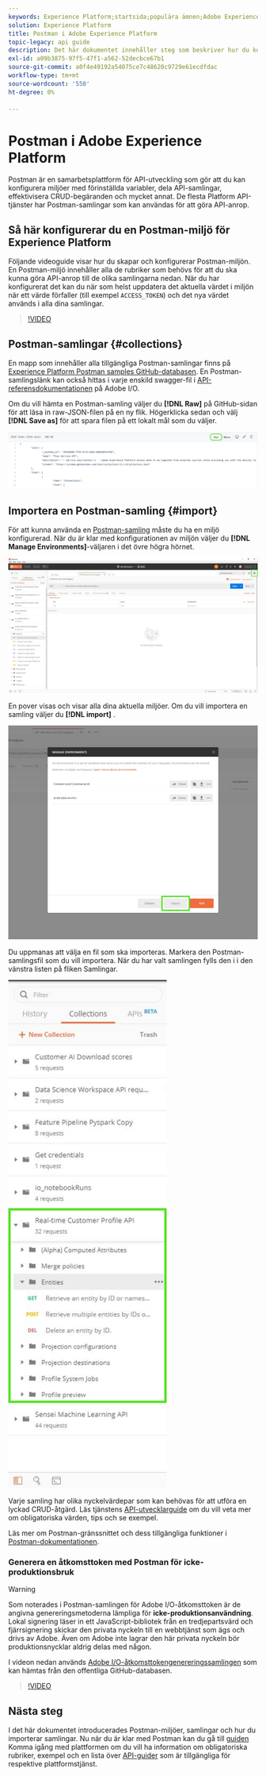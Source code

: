```yaml
---
keywords: Experience Platform;startsida;populära ämnen;Adobe Experience Platform;api guide;platform api guide;introduktion till plattform;utvecklarguide
solution: Experience Platform
title: Postman i Adobe Experience Platform
topic-legacy: api guide
description: Det här dokumentet innehåller steg som beskriver hur du konfigurerar en Postman-miljö, importerar Postman-samlingar och en lista över tillgängliga samlingar för varje plattformstjänst.
exl-id: a09b3875-97f5-47f1-a562-52decbce67b1
source-git-commit: a0f4e49192a54075ce7c48620c9729e61ecdfdac
workflow-type: tm+mt
source-wordcount: '550'
ht-degree: 0%

---
```


# Postman i Adobe Experience Platform

Postman är en samarbetsplattform för API-utveckling som gör att du kan konfigurera miljöer med förinställda variabler, dela API-samlingar, effektivisera CRUD-begäranden och mycket annat. De flesta Platform API-tjänster har Postman-samlingar som kan användas för att göra API-anrop.

## Så här konfigurerar du en Postman-miljö för Experience Platform

Följande videoguide visar hur du skapar och konfigurerar Postman-miljön. En Postman-miljö innehåller alla de rubriker som behövs för att du ska kunna göra API-anrop till de olika samlingarna nedan. När du har konfigurerat det kan du när som helst uppdatera det aktuella värdet i miljön när ett värde förfaller (till exempel `ACCESS_TOKEN`) och det nya värdet används i alla dina samlingar.

>[!VIDEO](https://video.tv.adobe.com/v/28832)

## Postman-samlingar {#collections}

En mapp som innehåller alla tillgängliga Postman-samlingar finns på [Experience Platform Postman samples GitHub-databasen](https://github.com/adobe/experience-platform-postman-samples/tree/master/apis/experience-platform). En Postman-samlingslänk kan också hittas i varje enskild swagger-fil i [API-referensdokumentationen](https://www.adobe.com/go/platform-api-reference-en) på Adobe I/O.

Om du vill hämta en Postman-samling väljer du **[!DNL Raw]** på GitHub-sidan för att läsa in raw-JSON-filen på en ny flik. Högerklicka sedan och välj **[!DNL Save as]** för att spara filen på ett lokalt mål som du väljer.

![råformat JSON](./images/api-guide/raw-collection.PNG)

## Importera en Postman-samling {#import}

För att kunna använda en [Postman-samling](#collections) måste du ha en miljö konfigurerad. När du är klar med konfigurationen av miljön väljer du **[!DNL Manage Environments]**-väljaren i det övre högra hörnet.

![hantera miljöväljare](./images/api-guide/environment-selector.png)

En pover visas och visar alla dina aktuella miljöer. Om du vill importera en samling väljer du **[!DNL import]** .

![importknapp](./images/api-guide/import-collection.png)

Du uppmanas att välja en fil som ska importeras. Markera den Postman-samlingsfil som du vill importera. När du har valt samlingen fylls den i i den vänstra listen på fliken Samlingar.

![populär samling](./images/api-guide/imported-collection.png)

Varje samling har olika nyckelvärdepar som kan behövas för att utföra en lyckad CRUD-åtgärd. Läs tjänstens [API-utvecklarguide](api-guide.md#api-guides) om du vill veta mer om obligatoriska värden, tips och se exempel.

Läs mer om Postman-gränssnittet och dess tillgängliga funktioner i [Postman-dokumentationen](https://learning.postman.com/docs/getting-started/navigating-postman/).

### Generera en åtkomsttoken med Postman för icke-produktionsbruk

>[!WARNING]
>
>Som noterades i Postman-samlingen för Adobe I/O-åtkomsttoken är de angivna genereringsmetoderna lämpliga för **icke-produktionsanvändning**. Lokal signering läser in ett JavaScript-bibliotek från en tredjepartsvärd och fjärrsignering skickar den privata nyckeln till en webbtjänst som ägs och drivs av Adobe. Även om Adobe inte lagrar den här privata nyckeln bör produktionsnycklar aldrig delas med någon.

I videon nedan används [Adobe I/O-åtkomsttokengenereringssamlingen](https://github.com/adobe/experience-platform-postman-samples/blob/master/apis/ims/Adobe%20IO%20Access%20Token%20Generation.postman_collection.json) som kan hämtas från den offentliga GitHub-databasen.

>[!VIDEO](https://video.tv.adobe.com/v/29698/?quality=12&learn=on)

## Nästa steg

I det här dokumentet introducerades Postman-miljöer, samlingar och hur du importerar samlingar. Nu när du är klar med Postman kan du gå till [guiden ](api-guide.md) Komma igång med plattformen om du vill ha information om obligatoriska rubriker, exempel och en lista över [API-guider](api-guide.md#api-guides) som är tillgängliga för respektive plattformstjänst.
